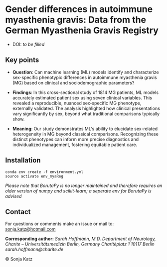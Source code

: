 # Gender differences in autoimmune myasthenia gravis: Data from the German Myasthenia Gravis Registry


- DOI: _to be filled_


## Key points

- **Question**: Can machine learning (ML) models identify and characterize sex-specific phenotypic differences in autoimmune myasthenia gravis (MG) based on clinical and sociodemographic parameters?


- **Findings**: In this cross-sectional study of 1814 MG patients, ML models accurately estimated patient sex using seven clinical variables. This revealed a reproducible, nuanced sex-specific MG phenotype, externally validated. The analysis highlighted how clinical presentations vary significantly by sex, beyond what traditional comparisons typically show.

- **Meaning**: Our study demonstrates ML's ability to elucidate sex-related heterogeneity in MG beyond classical comparisons. Recognizing these distinct phenotypes can inform more precise diagnostics and individualized management, fostering equitable patient care.


## Installation

```
conda env create -f environment.yml
source activate env_myaReg
```

_Please note that BorutaPy is no longer maintained and therefore requires an older version of numpy and scikit-learn; a seperate env for BorutaPy is advised_


## Contact

For questions or comments make an issue or mail to: sonja.katz@hotmail.com

**Corresponding author:**
_Sarah Hoffmann, M.D._
_Department of Neurology, Charite – Universitätsmedizin Berlin, Germany_
_Charitéplatz 1_
_10117 Berlin_
_sarah.hoffmann@charite.de_


&copy; Sonja Katz